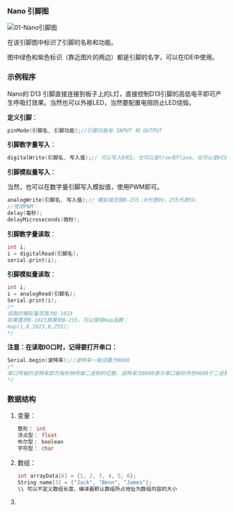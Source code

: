 ### Nano 引脚图

![01-Nano引脚图](E:\Note\fromTypora\Arduino\img\01-Nano引脚图.jpg)

在该引脚图中标识了引脚的名称和功能。

图中绿色和紫色标识（靠近图片的两边）都是引脚的名字，可以在IDE中使用。



### 示例程序

Nano的 D13 引脚直接连接到板子上的L灯，直接控制D13引脚的高低电平即可产生呼吸灯效果。当然也可以外接LED，当然要配置电阻防止LED烧毁。



**定义引脚**：

```c
pinMode(引脚名, 引脚功能);//引脚功能有 INPUT 和 OUTPUT
```

**引脚数字量写入**：

```c
digitalWrite(引脚名, 写入值);// 可以写入0和1，也可以是true和flase，也可以是HIGH和LOW；当然也可以定义变量
```

**引脚模拟量写入**：

当然，也可以在数字量引脚写入模拟值，使用PWM即可。

```c
analogWrite(引脚名, 写入值);// 模拟值范围0-255；0代表0V，255代表5V.
//使用PWM：
delay(毫秒);
delayMicroseconds(微秒);
```

**引脚数字量读取**：

```c
int i;
i = digitalRead(引脚名);
serial.print(i);
```

**引脚模拟量读取**：

```c
int i;
i = analogRead(引脚名);
Serial.print(i);
/*
读取的模拟量范围为0-1023
如果要把0-1023换算到0-255，可以使用map函数：
map(i,0,1023,0,255);
*/
```

**注意：在读取IO口时，记得要打开串口：**

```c
Serial.begin(波特率);//波特率一般设置为9600
/* 
串口传输的波特率即为每秒钟传输二进制的位数，波特率为9600表示串口每秒传世9600个二进制数字，也就是1200byte，注意发送的波特率要和接收的波特率相同，否则接收方无法识别。
*/
```



### 数据结构

1. 变量：

   ```c
   整形： int
   浮点型： float
   布尔型： boolean
   字符型： char
   ```

   

2. 数组：

   ```c
   int arrayData[6] = {1, 2, 3, 4, 5, 6};
   String name[3] = {"Jack", "Benn", "James"};
   \\ 可以不定义数组长度，编译器默认数组所占地址为数组内容的大小
   ```

   

3. 
